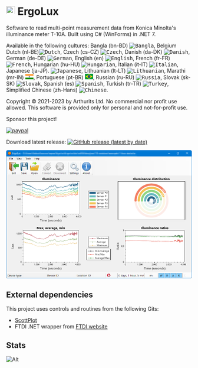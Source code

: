 # <img src="ErgoLux/images/logo@24.png?raw=true" height="24" width="24"> ErgoLux
Software to read multi-point measurement data from Konica Minolta's illuminance meter T-10A. Built using C# (WinForms) in .NET 7.

Available in the following cultures: Bangla (bn-BD) <kbd><img title="Bangla" alt="Bangla" src="https://cdn.staticaly.com/gh/hjnilsson/country-flags/master/svg/bd.svg" width="22"></kbd>, Belgium Dutch (nl-BE)<kbd><img title="Dutch" alt="Dutch" src="https://cdn.staticaly.com/gh/hjnilsson/country-flags/master/svg/be.svg" width="22"></kbd>, Czech (cs-CZ) <kbd><img title="Czech" alt="Czech" src="https://cdn.staticaly.com/gh/hjnilsson/country-flags/master/svg/cz.svg" width="22"></kbd>, Danish (da-DK) <kbd><img title="Danish" alt="Danish" src="https://cdn.staticaly.com/gh/hjnilsson/country-flags/master/svg/dk.svg" width="22"></kbd>, German (de-DE) <kbd><img title="German" alt="German" src="https://cdn.staticaly.com/gh/hjnilsson/country-flags/master/svg/de.svg" width="22"></kbd>, English (en) <kbd><img title="English" alt="English" src="https://cdn.staticaly.com/gh/hjnilsson/country-flags/master/svg/gb.svg" width="22"></kbd>, French (fr-FR)<kbd><img title="French" alt="French" src="https://cdn.staticaly.com/gh/hjnilsson/country-flags/master/svg/fr.svg" width="22"></kbd>, Hungarian (hu-HU) <kbd><img title="Hungarian" alt="Hungarian" src="https://cdn.staticaly.com/gh/hjnilsson/country-flags/master/svg/hu.svg" width="22"></kbd>, Italian (it-IT) <kbd><img title="Italian" alt="Italian" src="https://cdn.staticaly.com/gh/hjnilsson/country-flags/master/svg/it.svg" width="22"></kbd>, Japanese (ja-JP). <kbd><img title="Japanese" alt="Japanese" src="https://cdn.staticaly.com/gh/hjnilsson/country-flags/master/svg/jp.svg" width="22"></kbd>, Lithuanian (lt-LT) <kbd><img title="Lithuanian" alt="Lithuanian" src="https://cdn.staticaly.com/gh/hjnilsson/country-flags/master/svg/lt.svg" width="22"></kbd>, Marathi (mr-IN) <kbd><img title="Marathi" alt="Marathi" src="https://github.com/hampusborgos/country-flags/blob/main/svg/in.svg" width="22"></kbd>, Portuguese (pt-BR) <kbd><img title="Portuguese (Brazil)" alt="Portuguese (Brazil)" src="https://github.com/hampusborgos/country-flags/blob/main/svg/br.svg" width="22"></kbd>, Russian (ru-RU) <kbd><img title="Russia" alt="Russia" src="https://cdn.staticaly.com/gh/hjnilsson/country-flags/master/svg/ru.svg" width="22"></kbd>, Slovak (sk-SK) <kbd><img title="Slovak" alt="Slovak" src="https://cdn.staticaly.com/gh/hjnilsson/country-flags/master/svg/sk.svg" width="22"></kbd>, Spanish (es) <kbd><img title="Spanish" alt="Spanish" src="https://cdn.staticaly.com/gh/hjnilsson/country-flags/master/svg/es.svg" width="22"></kbd>, Turkish (tr-TR) <kbd><img title="Turkey" alt="Turkey" src="https://cdn.staticaly.com/gh/hjnilsson/country-flags/master/svg/tr.svg" width="22"></kbd>, Simplified Chinese (zh-Hans) <kbd><img title="Chinese" alt="Chinese" src="https://cdn.staticaly.com/gh/hjnilsson/country-flags/master/svg/cn.svg" width="22"></kbd>.

Copyright © 2021-2023 by Arthurits Ltd. No commercial nor profit use allowed. This software is provided only for personal and not-for-profit use.

Sponsor this project!

[![paypal](https://www.paypalobjects.com/en_US/i/btn/btn_donateCC_LG.gif)](https://www.paypal.com/paypalme/ArthuritsLtd)

Download latest release: [![GitHub release (latest by date)](https://img.shields.io/github/v/release/arthurits/ErgoLux?include_prereleases)](https://github.com/arthurits/ErgoLux/releases)

![Screenshot](/ErgoLux/images/screenshot08.png?raw=true "ErgoLux GUI")

## External dependencies
This project uses controls and routines from the following Gits:
* [ScottPlot](https://github.com/ScottPlot/ScottPlot)
* FTDI .NET wrapper from [FTDI website](https://ftdichip.com/wp-content/uploads/2020/07/FTD2XX_NET.zip)

## Stats
![Alt](https://repobeats.axiom.co/api/embed/8a48c3dcfbc2dd7fba3a5913be7c20d29bb561b9.svg "Repobeats analytics image")
